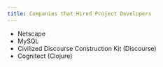 ```yaml
---
title: Companies that Hired Project Developers
---
```


- Netscape
- MySQL
- Civilized Discourse Construction Kit (Discourse)
- Cognitect (Clojure)
